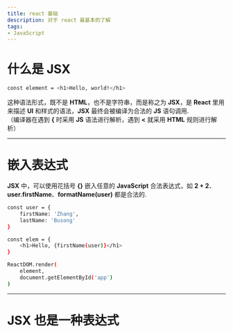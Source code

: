 ```yaml
---
title: react 基础
description: 对于 react 最基本的了解
tags:
- JavaScript
---
```


# 什么是 JSX

```bash
const element = <h1>Hello, world!</h1>
```

这种语法形式，既不是 **HTML**，也不是字符串，而是称之为 **JSX**，是 **React** 里用来描述 **UI** 和样式的语法，**JSX** 最终会被编译为合法的 **JS** 语句调用.<br>
（编译器在遇到 **{** 时采用 **JS** 语法进行解析，遇到 **<** 就采用 **HTML** 规则进行解析）<br>

***

# 嵌入表达式

**JSX** 中，可以使用花括号 **{}** 嵌入任意的 **JavaScript** 合法表达式，如 **2 + 2**、**user.firstName**、**formatName(user)** 都是合法的.<br>

```bash
const user = {
    firstName: 'Zhang',
    lastName: 'Busong'
}

const elem = {
    <h1>Hello, {firstName(user)}</h1>
}

ReactDOM.render(
    element,
    document.getElementById('app')
)
```

***

# JSX 也是一种表达式

